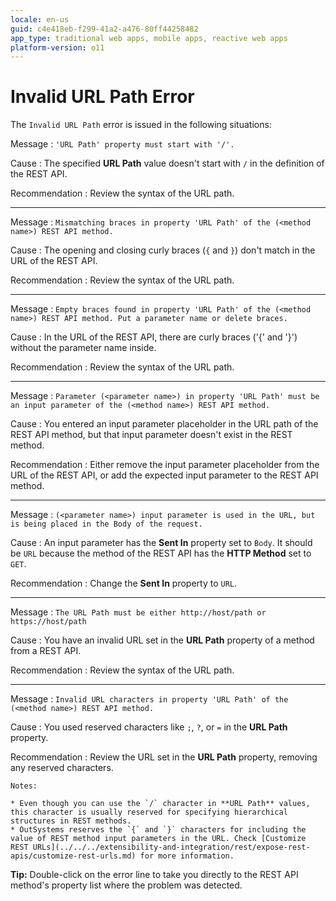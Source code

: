 ```yaml
---
locale: en-us
guid: c4e418eb-f299-41a2-a476-80ff44258482
app_type: traditional web apps, mobile apps, reactive web apps
platform-version: o11
---
```


# Invalid URL Path Error

The `Invalid URL Path` error is issued in the following situations:

Message
:   `'URL Path' property must start with '/'.`

Cause
:   The specified **URL Path** value doesn't start with `/` in the definition of the REST API.

Recommendation
:   Review the syntax of the URL path.

---

Message
:   `Mismatching braces in property 'URL Path' of the (<method name>) REST API method.`

Cause
:   The opening and closing curly braces (`{` and `}`) don't match in the URL of the REST API.

Recommendation
:   Review the syntax of the URL path.

---

Message
:   `Empty braces found in property 'URL Path' of the (<method name>) REST API method. Put a parameter name or delete braces.`

Cause
:   In the URL of the REST API, there are curly braces ('{' and '}') without the parameter name inside.

Recommendation
:   Review the syntax of the URL path.

---

Message
:   `Parameter (<parameter name>) in property 'URL Path' must be an input parameter of the (<method name>) REST API method.`

Cause
:   You entered an input parameter placeholder in the URL path of the REST API method, but that input parameter doesn't exist in the REST method.

Recommendation
:   Either remove the input parameter placeholder from the URL of the REST API, or add the expected input parameter to the REST API method.

---

Message
:   `(<parameter name>) input parameter is used in the URL, but is being placed in the Body of the request.`

Cause
:   An input parameter has the **Sent In** property set to `Body`. It should be `URL` because the method of the REST API has the **HTTP Method** set to `GET`.

Recommendation
:   Change the **Sent In** property to `URL`.

---

Message
:   `The URL Path must be either http://host/path or https://host/path`

Cause
:   You have an invalid URL set in the **URL Path** property of a method from a REST API.

Recommendation
:   Review the syntax of the URL path.

---

Message
:   `Invalid URL characters in property 'URL Path' of the (<method name>) REST API method.`

Cause
:   You used reserved characters like `;`, `?`, or `=` in the **URL Path** property.

Recommendation
:   Review the URL set in the **URL Path** property, removing any reserved characters.

    Notes:

    * Even though you can use the `/` character in **URL Path** values, this character is usually reserved for specifying hierarchical structures in REST methods.
    * OutSystems reserves the `{` and `}` characters for including the value of REST method input parameters in the URL. Check [Customize REST URLs](../../../extensibility-and-integration/rest/expose-rest-apis/customize-rest-urls.md) for more information.

<div class="info" markdown="1">

**Tip:** Double-click on the error line to take you directly to the REST API method's property list where the problem was detected.

</div>
